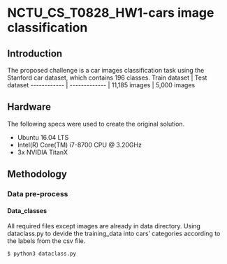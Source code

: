 # NCTU_CS_T0828_HW1-cars image classification
## Introduction
The proposed challenge is a car images classification task using the Stanford car dataset, which contains 196 classes.
Train dataset | Test dataset
------------ | ------------- |
11,185 images | 5,000 images
## Hardware
The following specs were used to create the original solution.
- Ubuntu 16.04 LTS
- Intel(R) Core(TM) i7-8700 CPU @ 3.20GHz
- 3x NVIDIA TitanX
## Methodology
### Data pre-process
#### Data_classes
All required files except images are already in data directory.
Using dataclass.py to devide the training_data into cars’ categories according to the labels from the csv file.
```
$ python3 dataclass.py
```

